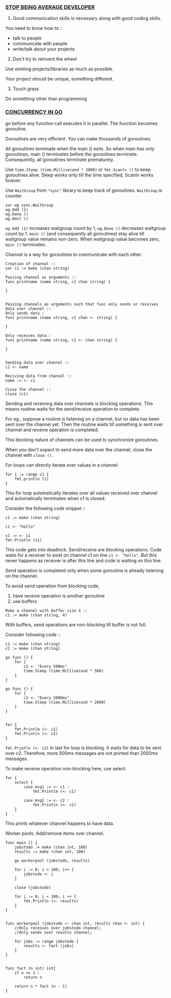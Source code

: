 ### [STOP BEING AVERAGE DEVELOPER](https://youtu.be/kvH0fi722Nk?feature=shared)

1. Good communication skills is necessary along with good coding skills.

You need to know how to ::
 - talk to people
 - communicate with people
 - write/talk about your projects


2. Don't try to reinvent the wheel

Use existing projects/libraries as much as possible.

Your project should be unique, something different.


3. Touch grass

Do something other than programming




### [CONCURRENCY IN GO](https://youtu.be/LvgVSSpwND8?feature=shared)

go before any function call executes it in parallel. The function becomes goroutine.

Goroutines are very efficient. You can make thousands of goroutines.

All goroutines terminate when the main () exits. So when main has *only* goroutines, main () terminates before the goroutines terminate. Consequently, all goroutines terminate prematurely.

Use ```time.Sleep (time.Millisecond * 2000)``` or ```fmt.Scanln ()``` to keep goroutines alive. Sleep works only till the time specified, Scanln works forever.


Use `WaitGroup` from `"sync"` library to keep track of goroutines. `WaitGroup` is counter.

```
var wg sync.WaitGroup
wg.Add (1)
wg.Done ()
wg.Wait ()
```

`wg.Add (1)` increases waitgroup count by 1, `wg.Done ()` decreases waitgroup count by 1. `main ()` (and consequently all goroutines) stay alive till waitgroup value remains non-zero. When waitgroup value becomes zero, `main ()` terminates.


Channel is a way for goroutines to communicate with each other.

```
Creation of channel ::
var c1 := make (chan string)

Passing channel as arguments ::
func printname (name string, c1 chan string) {

}


Passing channels as arguments such that func only sends or receives data over channel ::
Only sends data :
func printname (name string, c1 chan <- string) {

}

Only receives data :
func printname (name string, c1 <- chan string) {

}


Sending data over channel ::
c1 <- name

Reciving data from channel ::
name := <- c1

CLose the channel ::
close (c1)
```

Sending and receiving data over channels is blocking operations. This means routine waits for the send/receive operation to complete.

For eg., suppose a routine is listening on a channel, but no data has been sent over the channel yet. Then the routine waits till something is sent over channel and receive operation is completed.

This blocking nature of channels can be used to synchronize goroutines.

When you don't expect to send more data over the channel, close the channel with `close ()`.


For loops can directly iterate over values in a channel.

```
for i := range c1 {
	fmt.println (i)
}
```

This for loop automatically iterates over all values received over channel and automatically terminates when c1 is closed.


Consider the following code snippet ::
```
c1 := make (chan string)

c1 <- "hello"

s1 := <- c1
fmt.Println (s1)
```

This code gets into deadlock. Send/receive are blocking operations. Code waits for a receiver to exist on channel c1 on line `c1 <- "hello"`. But this never happens as receiver is after this line and code is waiting on this line.

Send operation is completed only when some goroutine is already listening on the channel.

To avoid send operation from blocking code,
1. have receive operation is another goroutine
2. use buffers

```
Make a channel with buffer size 4 ::
c1 := make (chan string, 4)
```

With buffers, send operations are non-blocking till buffer is not full.



Consider following code ::

```
c1 := make (chan string)
c2 := make (chan string)

go func () {
	for {
		c1 <- "Every 500ms"
		time.Sleep (time.Millisecond * 500)
	}
}

go func () {
	for {
		c2 <- "Every 2000ms"
		time.Sleep (time.Millisecond * 2000)
	}
}


for {
	fmt.Printlm (<- c1)
	fmt.Println (<- c2)
}
```


`fmt.Println (<- c2)` in last for loop is blocking. It waits for data to be sent over c2. Therefore, more 500ms messages are not printed than 2000ms messages.

To make receive operation non-blocking here, use select.

```
for {
	select {
		case msg1 := <- c1 :
			fmt.Printlm (<- c1)
		
		case msg2 := <- c2 :
			fmt.Println (<- c2)
	}
}
```

This prints whatever channel happens to have data.


Worker pools. Add/remove items over channel.


```
func main () {
	jobstodo := make (chan int, 100)
	results := make (chan int, 100)
	
	go workerpool (jobstodo, results)
	
	for i := 0; i < 100; i++ {
		jobstodo <- i
	}
	
	close (jobstodo)
	
	for i := 0; i < 100; i ++ {
		fmt.Println (<- results)
	}
}


func workerpool (jobstodo <- chan int, results chan <- int) {
	//Only receives over jobstodo channel;
	//Only sends over results channel;
	
	for jobs := range jobstodo {
		results <- fact (jobs)
	}
}


func fact (n int) int{
	if n <= 1 :
		return n
	
	return n * fact (n - 1)
}
```


